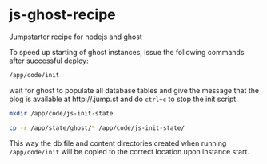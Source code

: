 # js-ghost-recipe
Jumpstarter recipe for nodejs and ghost

To speed up starting of ghost instances, issue the following commands after successful deploy:

```bash
/app/code/init
```

wait for ghost to populate all database tables and give the message that the blog is available at http://<subdomain>.jump.st and do `ctrl+c` to stop the init script.

```bash
mkdir /app/code/js-init-state
```

```bash
cp -r /app/state/ghost/* /app/code/js-init-state/
```

This way the db file and content directories created when running `/app/code/init` will be copied to the correct location upon instance start.
